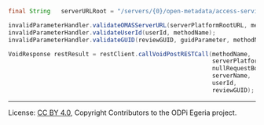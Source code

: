 <!-- SPDX-License-Identifier: CC-BY-4.0 -->
<!-- Copyright Contributors to the ODPi Egeria project. -->

```java
final String   serverURLRoot = "/servers/{0}/open-metadata/access-services/asset-consumer/users/{1}/reviews/{2}/delete

invalidParameterHandler.validateOMASServerURL(serverPlatformRootURL, methodName);
invalidParameterHandler.validateUserId(userId, methodName);
invalidParameterHandler.validateGUID(reviewGUID, guidParameter, methodName);

VoidResponse restResult = restClient.callVoidPostRESTCall(methodName,
                                                          serverPlatformRootURL + urlTemplate,
                                                          nullRequestBody,
                                                          serverName,
                                                          userId,
                                                          reviewGUID);
```


----
License: [CC BY 4.0](https://creativecommons.org/licenses/by/4.0/),
Copyright Contributors to the ODPi Egeria project.